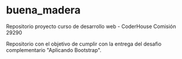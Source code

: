 # buena_madera
Repositorio proyecto curso de desarrollo web - CoderHouse Comisión 29290

Repositorio con el objetivo de cumplir con la entrega del desafio complementario "Aplicando Bootstrap".
